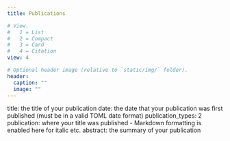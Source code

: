```yaml
---
title: Publications

# View.
#   1 = List
#   2 = Compact
#   3 = Card
#   4 = Citation
view: 4

# Optional header image (relative to `static/img/` folder).
header:
  caption: ""
  image: ""
---
```



title: the title of your publication
date: the date that your publication was first published (must be in a valid TOML date format)
publication_types: 2
publication: where your title was published - Markdown formatting is enabled here for italic etc.
abstract: the summary of your publication
